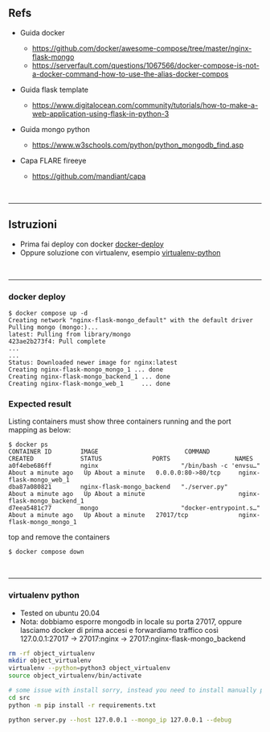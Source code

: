 
## Refs

 - Guida docker
    * https://github.com/docker/awesome-compose/tree/master/nginx-flask-mongo
    * https://serverfault.com/questions/1067566/docker-compose-is-not-a-docker-command-how-to-use-the-alias-docker-compos

 - Guida flask template
    * https://www.digitalocean.com/community/tutorials/how-to-make-a-web-application-using-flask-in-python-3
 
 - Guida mongo python
    * https://www.w3schools.com/python/python_mongodb_find.asp

 - Capa FLARE fireeye
    * https://github.com/mandiant/capa


<br />

----

## Istruzioni

 - Prima fai deploy con docker [docker-deploy](#docker-deploy)
 - Oppure soluzione con virtualenv, esempio [virtualenv-python](#virtualenv-python)


<br />

----

### docker deploy

```
$ docker compose up -d
Creating network "nginx-flask-mongo_default" with the default driver
Pulling mongo (mongo:)...
latest: Pulling from library/mongo
423ae2b273f4: Pull complete
...
...
Status: Downloaded newer image for nginx:latest
Creating nginx-flask-mongo_mongo_1 ... done
Creating nginx-flask-mongo_backend_1 ... done
Creating nginx-flask-mongo_web_1     ... done

```

### Expected result

Listing containers must show three containers running and the port mapping as below:
```
$ docker ps
CONTAINER ID        IMAGE                        COMMAND                  CREATED             STATUS              PORTS                  NAMES
a0f4ebe686ff        nginx                       "/bin/bash -c 'envsu…"   About a minute ago   Up About a minute   0.0.0.0:80->80/tcp     nginx-flask-mongo_web_1
dba87a080821        nginx-flask-mongo_backend   "./server.py"            About a minute ago   Up About a minute                          nginx-flask-mongo_backend_1
d7eea5481c77        mongo                       "docker-entrypoint.s…"   About a minute ago   Up About a minute   27017/tcp              nginx-flask-mongo_mongo_1
```

top and remove the containers
```
$ docker compose down
```

<br />

----

### virtualenv python

 - Tested on ubuntu 20.04
 - Nota: dobbiamo esporre mongodb in locale su porta 27017, oppure lasciamo docker di prima accesi e forwardiamo traffico così 127.0.0.1:27017 -> 27017:nginx -> 27017:nginx-flask-mongo_backend


```bash
rm -rf object_virtualenv
mkdir object_virtualenv 
virtualenv --python=python3 object_virtualenv
source object_virtualenv/bin/activate

# some issue with install sorry, instead you need to install manually packages
cd src
python -m pip install -r requirements.txt

python server.py --host 127.0.0.1 --mongo_ip 127.0.0.1 --debug
```


